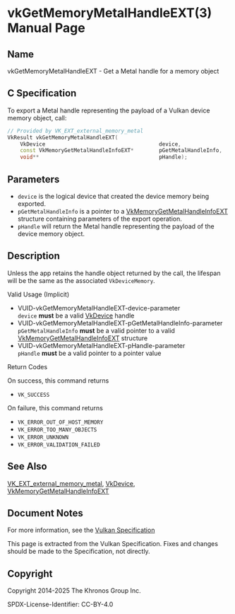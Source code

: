 # vkGetMemoryMetalHandleEXT(3) Manual Page

## Name

vkGetMemoryMetalHandleEXT - Get a Metal handle for a memory object



## [](#_c_specification)C Specification

To export a Metal handle representing the payload of a Vulkan device memory object, call:

```c++
// Provided by VK_EXT_external_memory_metal
VkResult vkGetMemoryMetalHandleEXT(
    VkDevice                                    device,
    const VkMemoryGetMetalHandleInfoEXT*        pGetMetalHandleInfo,
    void**                                      pHandle);
```

## [](#_parameters)Parameters

- `device` is the logical device that created the device memory being exported.
- `pGetMetalHandleInfo` is a pointer to a [VkMemoryGetMetalHandleInfoEXT](https://registry.khronos.org/vulkan/specs/latest/man/html/VkMemoryGetMetalHandleInfoEXT.html) structure containing parameters of the export operation.
- `pHandle` will return the Metal handle representing the payload of the device memory object.

## [](#_description)Description

Unless the app retains the handle object returned by the call, the lifespan will be the same as the associated `VkDeviceMemory`.

Valid Usage (Implicit)

- [](#VUID-vkGetMemoryMetalHandleEXT-device-parameter)VUID-vkGetMemoryMetalHandleEXT-device-parameter  
  `device` **must** be a valid [VkDevice](https://registry.khronos.org/vulkan/specs/latest/man/html/VkDevice.html) handle
- [](#VUID-vkGetMemoryMetalHandleEXT-pGetMetalHandleInfo-parameter)VUID-vkGetMemoryMetalHandleEXT-pGetMetalHandleInfo-parameter  
  `pGetMetalHandleInfo` **must** be a valid pointer to a valid [VkMemoryGetMetalHandleInfoEXT](https://registry.khronos.org/vulkan/specs/latest/man/html/VkMemoryGetMetalHandleInfoEXT.html) structure
- [](#VUID-vkGetMemoryMetalHandleEXT-pHandle-parameter)VUID-vkGetMemoryMetalHandleEXT-pHandle-parameter  
  `pHandle` **must** be a valid pointer to a pointer value

Return Codes

On success, this command returns

- `VK_SUCCESS`

On failure, this command returns

- `VK_ERROR_OUT_OF_HOST_MEMORY`
- `VK_ERROR_TOO_MANY_OBJECTS`
- `VK_ERROR_UNKNOWN`
- `VK_ERROR_VALIDATION_FAILED`

## [](#_see_also)See Also

[VK\_EXT\_external\_memory\_metal](https://registry.khronos.org/vulkan/specs/latest/man/html/VK_EXT_external_memory_metal.html), [VkDevice](https://registry.khronos.org/vulkan/specs/latest/man/html/VkDevice.html), [VkMemoryGetMetalHandleInfoEXT](https://registry.khronos.org/vulkan/specs/latest/man/html/VkMemoryGetMetalHandleInfoEXT.html)

## [](#_document_notes)Document Notes

For more information, see the [Vulkan Specification](https://registry.khronos.org/vulkan/specs/latest/html/vkspec.html#vkGetMemoryMetalHandleEXT)

This page is extracted from the Vulkan Specification. Fixes and changes should be made to the Specification, not directly.

## [](#_copyright)Copyright

Copyright 2014-2025 The Khronos Group Inc.

SPDX-License-Identifier: CC-BY-4.0